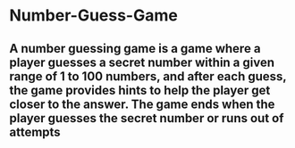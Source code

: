# Number-Guess-Game

## A number guessing game is a game where a player guesses a secret number within a given range of 1 to 100 numbers, and after each guess, the game provides hints to help the player get closer to the answer. The game ends when the player guesses the secret number or runs out of attempts
